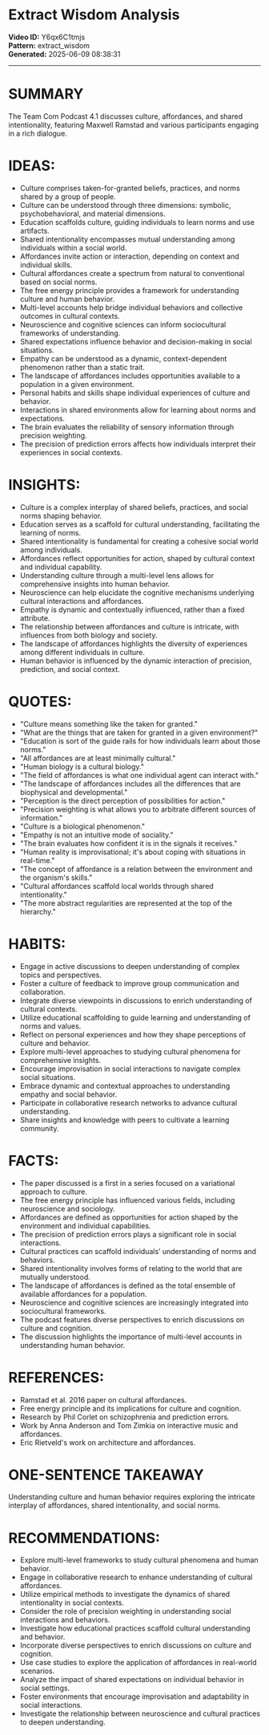 # Extract Wisdom Analysis

**Video ID:** Y6qx6C1tmjs  
**Pattern:** extract_wisdom  
**Generated:** 2025-06-09 08:38:31  

---

# SUMMARY
The Team Com Podcast 4.1 discusses culture, affordances, and shared intentionality, featuring Maxwell Ramstad and various participants engaging in a rich dialogue.

# IDEAS:
- Culture comprises taken-for-granted beliefs, practices, and norms shared by a group of people.
- Culture can be understood through three dimensions: symbolic, psychobehavioral, and material dimensions.
- Education scaffolds culture, guiding individuals to learn norms and use artifacts.
- Shared intentionality encompasses mutual understanding among individuals within a social world.
- Affordances invite action or interaction, depending on context and individual skills.
- Cultural affordances create a spectrum from natural to conventional based on social norms.
- The free energy principle provides a framework for understanding culture and human behavior.
- Multi-level accounts help bridge individual behaviors and collective outcomes in cultural contexts.
- Neuroscience and cognitive sciences can inform sociocultural frameworks of understanding.
- Shared expectations influence behavior and decision-making in social situations.
- Empathy can be understood as a dynamic, context-dependent phenomenon rather than a static trait.
- The landscape of affordances includes opportunities available to a population in a given environment.
- Personal habits and skills shape individual experiences of culture and behavior.
- Interactions in shared environments allow for learning about norms and expectations.
- The brain evaluates the reliability of sensory information through precision weighting.
- The precision of prediction errors affects how individuals interpret their experiences in social contexts.

# INSIGHTS:
- Culture is a complex interplay of shared beliefs, practices, and social norms shaping behavior.
- Education serves as a scaffold for cultural understanding, facilitating the learning of norms.
- Shared intentionality is fundamental for creating a cohesive social world among individuals.
- Affordances reflect opportunities for action, shaped by cultural context and individual capability.
- Understanding culture through a multi-level lens allows for comprehensive insights into human behavior.
- Neuroscience can help elucidate the cognitive mechanisms underlying cultural interactions and affordances.
- Empathy is dynamic and contextually influenced, rather than a fixed attribute.
- The relationship between affordances and culture is intricate, with influences from both biology and society.
- The landscape of affordances highlights the diversity of experiences among different individuals in culture.
- Human behavior is influenced by the dynamic interaction of precision, prediction, and social context.

# QUOTES:
- "Culture means something like the taken for granted."
- "What are the things that are taken for granted in a given environment?"
- "Education is sort of the guide rails for how individuals learn about those norms."
- "All affordances are at least minimally cultural."
- "Human biology is a cultural biology."
- "The field of affordances is what one individual agent can interact with."
- "The landscape of affordances includes all the differences that are biophysical and developmental."
- "Perception is the direct perception of possibilities for action."
- "Precision weighting is what allows you to arbitrate different sources of information."
- "Culture is a biological phenomenon."
- "Empathy is not an intuitive mode of sociality."
- "The brain evaluates how confident it is in the signals it receives."
- "Human reality is improvisational; it's about coping with situations in real-time."
- "The concept of affordance is a relation between the environment and the organism's skills."
- "Cultural affordances scaffold local worlds through shared intentionality."
- "The more abstract regularities are represented at the top of the hierarchy."

# HABITS:
- Engage in active discussions to deepen understanding of complex topics and perspectives.
- Foster a culture of feedback to improve group communication and collaboration.
- Integrate diverse viewpoints in discussions to enrich understanding of cultural contexts.
- Utilize educational scaffolding to guide learning and understanding of norms and values.
- Reflect on personal experiences and how they shape perceptions of culture and behavior.
- Explore multi-level approaches to studying cultural phenomena for comprehensive insights.
- Encourage improvisation in social interactions to navigate complex social situations.
- Embrace dynamic and contextual approaches to understanding empathy and social behavior.
- Participate in collaborative research networks to advance cultural understanding.
- Share insights and knowledge with peers to cultivate a learning community.

# FACTS:
- The paper discussed is a first in a series focused on a variational approach to culture.
- The free energy principle has influenced various fields, including neuroscience and sociology.
- Affordances are defined as opportunities for action shaped by the environment and individual capabilities.
- The precision of prediction errors plays a significant role in social interactions.
- Cultural practices can scaffold individuals’ understanding of norms and behaviors.
- Shared intentionality involves forms of relating to the world that are mutually understood.
- The landscape of affordances is defined as the total ensemble of available affordances for a population.
- Neuroscience and cognitive sciences are increasingly integrated into sociocultural frameworks.
- The podcast features diverse perspectives to enrich discussions on culture and cognition.
- The discussion highlights the importance of multi-level accounts in understanding human behavior.

# REFERENCES:
- Ramstad et al. 2016 paper on cultural affordances.
- Free energy principle and its implications for culture and cognition.
- Research by Phil Corlet on schizophrenia and prediction errors.
- Work by Anna Anderson and Tom Zimkia on interactive music and affordances.
- Eric Rietveld's work on architecture and affordances.

# ONE-SENTENCE TAKEAWAY
Understanding culture and human behavior requires exploring the intricate interplay of affordances, shared intentionality, and social norms.

# RECOMMENDATIONS:
- Explore multi-level frameworks to study cultural phenomena and human behavior.
- Engage in collaborative research to enhance understanding of cultural affordances.
- Utilize empirical methods to investigate the dynamics of shared intentionality in social contexts.
- Consider the role of precision weighting in understanding social interactions and behaviors.
- Investigate how educational practices scaffold cultural understanding and behavior.
- Incorporate diverse perspectives to enrich discussions on culture and cognition.
- Use case studies to explore the application of affordances in real-world scenarios.
- Analyze the impact of shared expectations on individual behavior in social settings.
- Foster environments that encourage improvisation and adaptability in social interactions.
- Investigate the relationship between neuroscience and cultural practices to deepen understanding.